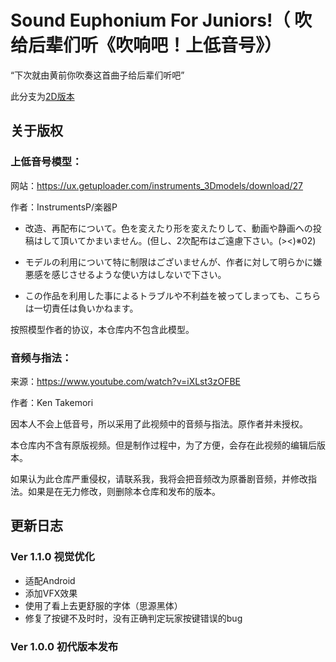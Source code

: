# Sound Euphonium For Juniors!（ 吹给后辈们听《吹响吧！上低音号》）

 “下次就由黄前你吹奏这首曲子给后辈们听吧”
 
 此分支为[2D版本](https://www.bilibili.com/video/BV1VP4y1f7BP)
 
## 关于版权

### 上低音号模型：

 网站：https://ux.getuploader.com/instruments_3Dmodels/download/27
 
 作者：InstrumentsP/楽器P
 
- 改造、再配布について。色を変えたり形を変えたりして、動画や静画への投稿はして頂いてかまいません。(但し、2次配布はご遠慮下さい。(><)※02)

- モデルの利用について特に制限はございませんが、作者に対して明らかに嫌悪感を感じさせるような使い方はしないで下さい。

- この作品を利用した事によるトラブルや不利益を被ってしまっても、こちらは一切責任は負いかねます。

按照模型作者的协议，本仓库内不包含此模型。

### 音频与指法：
来源：https://www.youtube.com/watch?v=iXLst3zOFBE

作者：Ken Takemori

因本人不会上低音号，所以采用了此视频中的音频与指法。原作者并未授权。

本仓库内不含有原版视频。但是制作过程中，为了方便，会存在此视频的编辑后版本。

如果认为此仓库严重侵权，请联系我，我将会把音频改为原番剧音频，并修改指法。如果是在无力修改，则删除本仓库和发布的版本。


## 更新日志

### Ver 1.1.0 视觉优化

- 适配Android
- 添加VFX效果
- 使用了看上去更舒服的字体（思源黑体）
- 修复了按键不及时时，没有正确判定玩家按键错误的bug

### Ver 1.0.0 初代版本发布



